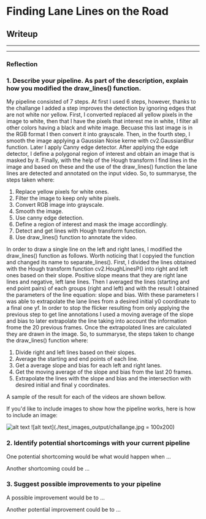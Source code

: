 # **Finding Lane Lines on the Road** 

## Writeup 
---

[//]: # (Image References)

[image1]: ./test_images_output/solidWhiteCurve_avg.jpg "Grayscale"
[image2]: ./test_images_output/solidYellowCurve_avg.jpg "Grayscale"
[image3]: ./test_images_output/challange.jpg "Grayscale" 

---

### Reflection

### 1. Describe your pipeline. As part of the description, explain how you modified the draw_lines() function.

My pipeline consisted of 7 steps. At first I used 6 steps, however, thanks to the challange I added a step improves the detection by ignoring edges that are not white nor yellow. First, I converted replaced all yellow pixels in the image to white, then that I have the pixels that interest me in white, I filter all other colors having a black and white image. Becuase this last image is in the RGB format I then convert it into grayscale. Then, in the fourth step, I smooth the image applying a Gaussian Noise kerne with cv2.GaussianBlur function. Later I apply Canny edge detector. After applying the edge detector, I define a polygonal region of interest and obtain an image that is masked by it. Finally, with the help of the Hough transform I find lines in the image and based on these and the use of the draw_lines() function the lane lines are detected and annotated on the input video. So, to summaryse, the steps taken where:

1. Replace yellow pixels for white ones. 
2. Filter the image to keep only white pixels.
3. Convert RGB image into grayscale. 
4. Smooth the image. 
5. Use canny edge detection.
6. Define a region of interest and mask the image accordlingly. 
7. Detect and get lines with Hough transform function. 
8. Use draw_lines() function to annotate the video. 


In order to draw a single line on the left and right lanes, I modified the draw_lines() function as follows. Worth noticing that I copyied the function and changed its name to separate_lines(). First, I divided the lines obtained with the Hough transform function cv2.HoughLinesP() into right and left ones based on their slope. Positive slope means that they are right lane lines and negative, left lane lines. Then I averaged the lines (starting and end point pairs) of each groups (right and left) and with the result I obtained the parameters of the line equation: slope and bias. With these parameters I was able to extrapolate the lane lines from a desired initial y0 coordinate to a final one yf. In order to stop the flicker resulting from only applying the previous step to get line annotations I used a moving average of the slope and bias to later extrapolate the line taking into account the information frome the 20 previous frames. Once the extrapolated lines are calculated they are drawn in the image. So, to summaryse, the steps taken to change the draw_lines() function where:

1. Divide right and left lines based on their slopes. 
2. Average the starting and end points of each line. 
3. Get a average slope and bias for each left and right lanes.
4. Get the moving average of the slope and bias from the last 20 frames. 
5. Extrapolate the lines with the slope and bias and the intersection with desired initial and final y coordinates. 

A sample of the result for each of the videos are shown bellow.  

If you'd like to include images to show how the pipeline works, here is how to include an image: 

![alt text][image3]
![alt text](./test_images_output/challange.jpg = 100x200)

### 2. Identify potential shortcomings with your current pipeline


One potential shortcoming would be what would happen when ... 

Another shortcoming could be ...


### 3. Suggest possible improvements to your pipeline

A possible improvement would be to ...

Another potential improvement could be to ...

